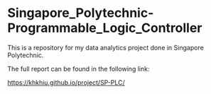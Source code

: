 # Singapore_Polytechnic-Programmable_Logic_Controller

This is a repository for my data analytics project done in Singapore Polytechnic.

The full report can be found in the following link:

https://khkhiu.github.io/project/SP-PLC/
